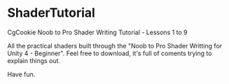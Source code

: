 # ShaderTutorial
CgCookie Noob to Pro Shader Writing Tutorial - Lessons 1 to 9

All the practical shaders built through the "Noob to Pro Shader Writting for Unity 4 - Beginner".
Feel free to download, it's full of coments trying to explain things out.

Have fun.
